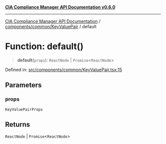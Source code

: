 [**CIA Compliance Manager API Documentation v0.6.0**](../../../../README.md)

***

[CIA Compliance Manager API Documentation](../../../../modules.md) / [components/common/KeyValuePair](../README.md) / default

# Function: default()

> **default**(`props`): `ReactNode` \| `Promise`\<`ReactNode`\>

Defined in: [src/components/common/KeyValuePair.tsx:15](https://github.com/Hack23/cia-compliance-manager/blob/32fe683007dd7fe1aa6b244d2353e60fab4f51de/src/components/common/KeyValuePair.tsx#L15)

## Parameters

### props

`KeyValuePairProps`

## Returns

`ReactNode` \| `Promise`\<`ReactNode`\>
